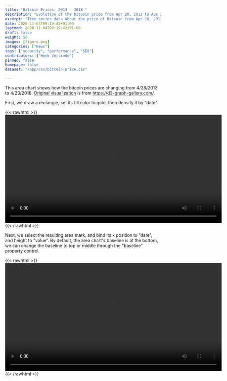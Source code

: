```yaml
---
title: "Bitcoin Prices: 2013 - 2018 "
description: "Evolution of the bitcoin price from Apr 28, 2013 to Apr 23, 2018."
excerpt: "Time series data about the price of Bitcoin from Apr 28, 2013 to Apr 23, 2018."
date: 2020-11-04T09:19:42+01:00
lastmod: 2020-11-04T09:19:42+01:00
draft: false
weight: 50
images: [figure.png]
categories: ["News"]
tags: ["security", "performance", "SEO"]
contributors: ["Henk Verlinde"]
pinned: false
homepage: false
dataset: "/app/csv/bitcoin-price.csv"

---
```

This area chart shows how the bitcoin prices are changing from 4/28/2013 to 4/23/2018. [Original visualization](https://d3-graph-gallery.com/graph/area_basic.html) is from https://d3-graph-gallery.com/.

First, we draw a rectangle, set its fill color to gold, then densify it by "date". 

{{< rawhtml >}} 
<video width=700px class="tutorial-video" controls>
    <source src="/videos/gallery/bitcoin-prices-1.mov" type="video/mp4">
    Your browser does not support the video tag.  
</video>
{{< /rawhtml >}}

Next, we select the resulting area mark, and bind its x position to "date", and height to "value". By default, the area chart's baseline is at the bottom, we can change the baseline to top or middle through the "baseline" property control. 

{{< rawhtml >}} 
<video width=700px class="tutorial-video" controls>
    <source src="/videos/gallery/bitcoin-prices-2.mov" type="video/mp4">
    Your browser does not support the video tag.  
</video>
{{< /rawhtml >}}